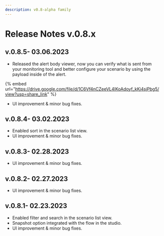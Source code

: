 ```yaml
---
description: v0.8-alpha family
---
```


# Release Notes v.0.8.x

## v.0.8.5- 03.06.2023

* Released the alert body viewer, now you can verify what is sent from your monitoring tool and better configure your scenario by using the payload inside of the alert.

{% embed url="https://drive.google.com/file/d/1C6Vf4nCZeeVL4lKoAdoyf_kKj4sjPbg5/view?usp=share_link" %}

* UI improvement & minor bug fixes.

## v.0.8.4- 03.02.2023

* Enabled sort in the scenario list view.
* UI improvement & minor bug fixes.

## v.0.8.3- 02.28.2023

* UI improvement & minor bug fixes.

## v.0.8.2- 02.27.2023

* UI improvement & minor bug fixes.

## v.0.8.1- 02.23.2023

* Enabled filter and search in the scenario list view.
* Snapshot option integrated with the flow in the studio.
* UI improvement & minor bug fixes.
